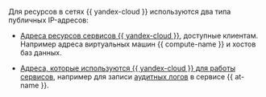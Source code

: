 Для ресурсов в сетях {{ yandex-cloud }} используются два типа публичных IP-адресов:

* [Адреса ресурсов сервисов {{ yandex-cloud }}](#yandex-resource-ips), доступные клиентам. Например адреса виртуальных машин {{ compute-name }} и хостов баз данных.

* [Адреса, которые используются {{ yandex-cloud }} для работы сервисов](#yandex-cloud-ips), например для записи [аудитных логов](../../audit-trails/concepts/format.md) в сервисе {{ at-name }}.